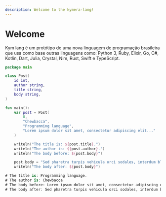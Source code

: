 ```yaml
---
description: Welcome to the kymera-lang!
---
```


# Welcome

Kym lang é um protótipo de uma nova linguagem de programação brasileira que usa como base outras linguagens como: Python 3, Ruby, Elixir, Go, C#, Kotlin, Dart, Julia, Crystal, Nim, Rust, Swift e TypeScript.

```kotlin
package main

class Post(
    id int,
    author string,
    title string,
    body string,
)

fun main():
    var post = Post(
        0,
        "Chewbacca",
        "Programming language",
        "Lorem ipsum dolor sit amet, consectetur adipiscing elit..."
    )

    writeln("The title is: ${post.title}.")
    writeln("The author is: ${post.author}.")
    writeln("The body before: ${post.body}")

    post.body = "Sed pharetra turpis vehicula orci sodales, interdum blandit libero scelerisque."
    writeln("The body after: ${post.body}")

# The title is: Programming language.
# The author is: Chewbacca
# The body before: Lorem ipsum dolor sit amet, consectetur adipiscing elit...
# The body after: Sed pharetra turpis vehicula orci sodales, interdum blandit libero scelerisque.
```
